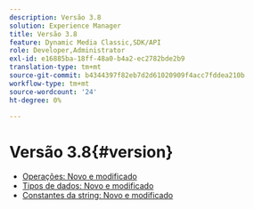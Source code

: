 ```yaml
---
description: Versão 3.8
solution: Experience Manager
title: Versão 3.8
feature: Dynamic Media Classic,SDK/API
role: Developer,Administrator
exl-id: e16885ba-18ff-48a0-b4a2-ec2782bde2b9
translation-type: tm+mt
source-git-commit: b4344397f82eb7d2d61020909f4acc7fddea210b
workflow-type: tm+mt
source-wordcount: '24'
ht-degree: 0%

---
```


# Versão 3.8{#version}

* [Operações: Novo e modificado](r-3-8-operations.md)
* [Tipos de dados: Novo e modificado](r-3-8-types.md)
* [Constantes da string: Novo e modificado](r-3-8-string-constants.md)
